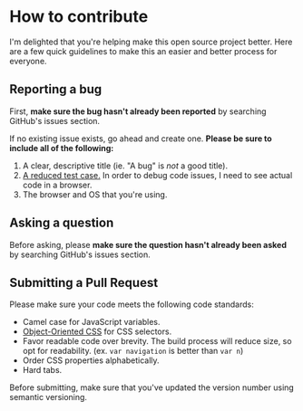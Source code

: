 # How to contribute

I'm delighted that you're helping make this open source project better. Here are a few quick guidelines to make this an easier and better process for everyone.

## Reporting a bug

First, **make sure the bug hasn't already been reported** by searching GitHub's issues section.

If no existing issue exists, go ahead and create one. **Please be sure to include all of the following:**

1. A clear, descriptive title (ie. "A bug" is *not* a good title).
2. [A reduced test case.](https://css-tricks.com/reduced-test-cases/) In order to debug code issues, I need to see actual code in a browser.
3. The browser and OS that you're using.

## Asking a question

Before asking, please **make sure the question hasn't already been asked** by searching GitHub's issues section.

## Submitting a Pull Request

Please make sure your code meets the following code standards:

- Camel case for JavaScript variables.
- [Object-Oriented CSS](http://www.slideshare.net/stubbornella/object-oriented-css) for CSS selectors.
- Favor readable code over brevity. The build process will reduce size, so opt for readability. (ex. `var navigation` is better than `var n`)
- Order CSS properties alphabetically.
- Hard tabs.

Before submitting, make sure that you've updated the version number using semantic versioning.